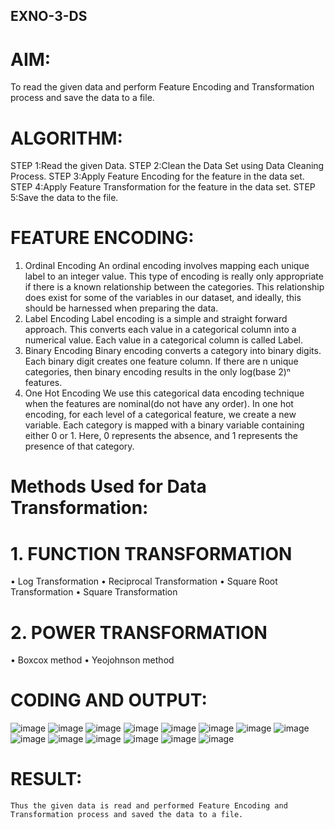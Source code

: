 ## EXNO-3-DS

# AIM:
To read the given data and perform Feature Encoding and Transformation process and save the data to a file.

# ALGORITHM:
STEP 1:Read the given Data.
STEP 2:Clean the Data Set using Data Cleaning Process.
STEP 3:Apply Feature Encoding for the feature in the data set.
STEP 4:Apply Feature Transformation for the feature in the data set.
STEP 5:Save the data to the file.

# FEATURE ENCODING:
1. Ordinal Encoding
An ordinal encoding involves mapping each unique label to an integer value. This type of encoding is really only appropriate if there is a known relationship between the categories. This relationship does exist for some of the variables in our dataset, and ideally, this should be harnessed when preparing the data.
2. Label Encoding
Label encoding is a simple and straight forward approach. This converts each value in a categorical column into a numerical value. Each value in a categorical column is called Label.
3. Binary Encoding
Binary encoding converts a category into binary digits. Each binary digit creates one feature column. If there are n unique categories, then binary encoding results in the only log(base 2)ⁿ features.
4. One Hot Encoding
We use this categorical data encoding technique when the features are nominal(do not have any order). In one hot encoding, for each level of a categorical feature, we create a new variable. Each category is mapped with a binary variable containing either 0 or 1. Here, 0 represents the absence, and 1 represents the presence of that category.

# Methods Used for Data Transformation:
  # 1. FUNCTION TRANSFORMATION
• Log Transformation
• Reciprocal Transformation
• Square Root Transformation
• Square Transformation
  # 2. POWER TRANSFORMATION
• Boxcox method
• Yeojohnson method

# CODING AND OUTPUT:
![image](https://github.com/user-attachments/assets/8b384cb5-d378-409e-950c-35c4bd851104)
![image](https://github.com/user-attachments/assets/7e53dbb9-90ab-44ad-979b-24a8b6f4d110)
![image](https://github.com/user-attachments/assets/f9aa70ea-32f0-4f10-bd22-bfe2467f956d)
![image](https://github.com/user-attachments/assets/66c574c8-1422-4eea-b9c2-7e6478ec018f)
![image](https://github.com/user-attachments/assets/4ff910d3-6814-445f-8de8-f5be50c1b4a1)
![image](https://github.com/user-attachments/assets/ad667000-c519-4195-a4b6-29a6bbe02c5e)
![image](https://github.com/user-attachments/assets/0c4cee5f-d278-46cb-a03c-cd778331e5d6)
![image](https://github.com/user-attachments/assets/a1aa6cd8-6b01-459d-9d0c-07482c78d060)
![image](https://github.com/user-attachments/assets/c6a8b961-6267-4cda-a39b-dc15ef61641c)
![image](https://github.com/user-attachments/assets/a79307a3-43a3-4f92-a4f0-99a637d45111)
![image](https://github.com/user-attachments/assets/43cb468a-8bb4-40f3-84cb-2276b827e965)
![image](https://github.com/user-attachments/assets/c705a75a-21f5-4654-9e6f-20e6335ce361)
![image](https://github.com/user-attachments/assets/ee57541f-7e6e-41eb-8822-079850414440)
![image](https://github.com/user-attachments/assets/4a00b0f1-a0d6-4af3-906a-9c2496fc17eb)













# RESULT:
    Thus the given data is read and performed Feature Encoding and Transformation process and saved the data to a file.

       
